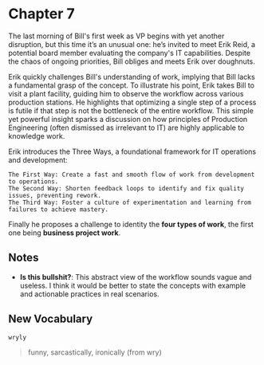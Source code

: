 # Chapter 7

The last morning of Bill's first week as VP begins with yet another disruption, but this time it’s an unusual one: he’s
invited to meet Erik Reid, a potential board member evaluating the company's IT capabilities. Despite the chaos of
ongoing priorities, Bill obliges and meets Erik over doughnuts.

Erik quickly challenges Bill's understanding of work, implying that Bill lacks a fundamental grasp of the concept. To
illustrate his point, Erik takes Bill to visit a plant facility, guiding him to observe the workflow across various
production stations. He highlights that optimizing a single step of a process is futile if that step is not the
bottleneck of the entire workflow. This simple yet powerful insight sparks a discussion on how principles of Production
Engineering (often dismissed as irrelevant to IT) are highly applicable to knowledge work.

Erik introduces the Three Ways, a foundational framework for IT operations and development:

    The First Way: Create a fast and smooth flow of work from development to operations.
    The Second Way: Shorten feedback loops to identify and fix quality issues, preventing rework.
    The Third Way: Foster a culture of experimentation and learning from failures to achieve mastery.

Finally he proposes a challenge to identity the **four types of work**, the first one being **business project work**.

## Notes

- **Is this bullshit?**: This abstract view of the workflow sounds vague and useless. I think it would be better to state
  the concepts with example and actionable practices in real scenarios.

## New Vocabulary

`wryly`

> funny, sarcastically, ironically (from wry)
